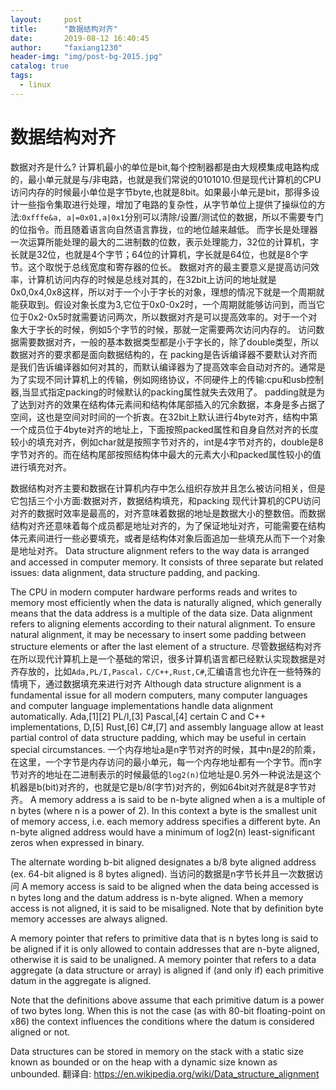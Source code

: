 ```yaml
---
layout:     post
title:      "数据结构对齐"
date:       2019-08-12 16:40:45
author:     "faxiang1230"
header-img: "img/post-bg-2015.jpg"
catalog: true
tags:
  - linux
---
```

# 数据结构对齐
数据对齐是什么?
计算机最小的单位是bit,每个控制器都是由大规模集成电路构成的，最小单元就是与/非电路，也就是我们常说的0101010.但是现代计算机的CPU访问内存的时候最小单位是字节byte,也就是8bit。如果最小单元是bit，那得多设计一些指令集取进行处理，增加了电路的复杂性，从字节单位上提供了操纵位的方法:`0xfffe&a, a|=0x01,a|0x1`分别可以清除/设置/测试位的数据，所以不需要专门的位指令。而且随着语言向自然语言靠拢，`位`的地位越来越低。
而字长是处理器一次运算所能处理的最大的二进制数的位数，表示处理能力，32位的计算机，字长就是32位，也就是4个字节；64位的计算机，字长就是64位，也就是8个字节。这个取悦于总线宽度和寄存器的位长。
数据对齐的最主要意义是提高访问效率，计算机访问内存的时候是总线对其的，在32bit上访问的地址就是0x0,0x4,0x8这样，所以对于一个小于字长的对象，理想的情况下就是一个周期就能获取到。假设对象长度为3,它位于0x0-0x2时，一个周期就能够访问到，而当它位于0x2-0x5时就需要访问两次，所以数据对齐是可以提高效率的。对于一个对象大于字长的时候，例如5个字节的时候，那就一定需要两次访问内存的。
访问数据需要数据对齐，一般的基本数据类型都是小于字长的，除了double类型，所以数据对齐的要求都是面向数据结构的，在
packing是告诉编译器不要默认对齐而是我们告诉编译器如何对其的，而默认编译器为了提高效率会自动对齐的。通常是为了实现不同计算机上的传输，例如网络协议，不同硬件上的传输:cpu和usb控制器,当显式指定packing的时候默认的packing属性就失去效用了。
padding就是为了达到对齐的效果在结构体元素间和结构体尾部插入的冗余数据，本身是多占据了空间，这也是空间对时间的一个折衷。在32bit上默认进行4byte对齐，结构中第一个成员位于4byte对齐的地址上，下面按照packed属性和自身自然对齐的长度较小的填充对齐，例如char就是按照字节对齐的，int是4字节对齐的，double是8字节对齐的。而在结构尾部按照结构体中最大的元素大小和packed属性较小的值进行填充对齐。

数据结构对齐主要和数据在计算机内存中怎么组织存放并且怎么被访问相关，但是它包括三个小方面:数据对齐，数据结构填充，和packing
现代计算机的CPU访问对齐的数据时效率是最高的，对齐意味着数据的地址是数据大小的整数倍。而数据结构对齐还意味着每个成员都是地址对齐的，为了保证地址对齐，可能需要在结构体元素间进行一些必要填充，或者是结构体对象后面追加一些填充从而下一个对象是地址对齐。
Data structure alignment refers to the way data is arranged and accessed in computer memory. It consists of three separate but related issues: data alignment, data structure padding, and packing.

The CPU in modern computer hardware performs reads and writes to memory most efficiently when the data is naturally aligned, which generally means that the data address is a multiple of the data size. Data alignment refers to aligning elements according to their natural alignment. To ensure natural alignment, it may be necessary to insert some padding between structure elements or after the last element of a structure.
尽管数据结构对齐在所以现代计算机上是一个基础的常识，很多计算机语言都已经默认实现数据是对齐存放的，比如`Ada,PL/I,Pascal，C/C++,Rust,C#`,汇编语言也允许在一些特殊的情境下，通过数据填充来进行对齐
Although data structure alignment is a fundamental issue for all modern computers, many computer languages and computer language implementations handle data alignment automatically. Ada,[1][2] PL/I,[3] Pascal,[4] certain C and C++ implementations, D,[5] Rust,[6] C#,[7] and assembly language allow at least partial control of data structure padding, which may be useful in certain special circumstances.
一个内存地址a是n字节对齐的时候，其中n是2的阶乘，在这里，一个字节是内存访问的最小单元，每一个内存地址都有一个字节。而n字节对齐的地址在二进制表示的时候最低的`log2(n)`位地址是0.另外一种说法是这个机器是b(bit)对齐的，也就是它是b/8(字节)对齐的，例如64bit对齐就是8字节对齐。
A memory address a is said to be n-byte aligned when a is a multiple of n bytes (where n is a power of 2). In this context a byte is the smallest unit of memory access, i.e. each memory address specifies a different byte. An n-byte aligned address would have a minimum of log2(n) least-significant zeros when expressed in binary.

The alternate wording b-bit aligned designates a b/8 byte aligned address (ex. 64-bit aligned is 8 bytes aligned).
当访问的数据是n字节长并且一次数据访问
A memory access is said to be aligned when the data being accessed is n bytes long and the datum address is n-byte aligned. When a memory access is not aligned, it is said to be misaligned. Note that by definition byte memory accesses are always aligned.

A memory pointer that refers to primitive data that is n bytes long is said to be aligned if it is only allowed to contain addresses that are n-byte aligned, otherwise it is said to be unaligned. A memory pointer that refers to a data aggregate (a data structure or array) is aligned if (and only if) each primitive datum in the aggregate is aligned.

Note that the definitions above assume that each primitive datum is a power of two bytes long. When this is not the case (as with 80-bit floating-point on x86) the context influences the conditions where the datum is considered aligned or not.

Data structures can be stored in memory on the stack with a static size known as bounded or on the heap with a dynamic size known as unbounded.
翻译自:
https://en.wikipedia.org/wiki/Data_structure_alignment
